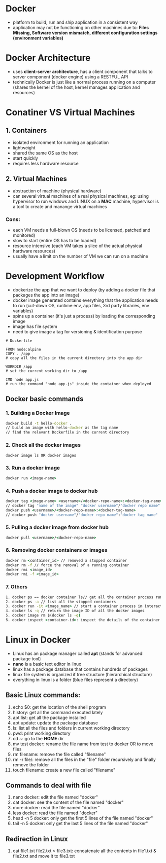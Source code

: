 # **Docker**
- platform to build, run and ship application in a consistent way
- application may not be functioning on other machines due to: **Files Missing, Software version mismatch, different configuration settings (environment variables)**

# **Docker Architecture**
- uses **client-server architecture**, has a client component that talks to server component (docker engine) using a RESTFUL API
- technically Docker is just like a normal process running on a computer (shares the kernel of the host, kernel manages application and resources)

# **Conatiner VS Virtual Machines**
## **1. Containers**
- isolated environment for running an application
- lightweight
- shared the same OS as the host
- start quickly
- requires less hardware resource
## **2. Virtual Machines**
- abstraction of machine (physical hardware)
- can several virtual machines of a real physical machines, eg: using hypervisor to run windows and LINUX on a **MAC** machine, hypervisor is a tool to create and manange virtual machines
### **Cons:**
- each VM needs a full-blown OS (needs to be licensed, patched and monitored)
- slow to start (entire OS has to be loaded)
- resource intensive (each VM takes a slice of the actual physical hardware resources)
- usually have a limit on the number of VM we can run on a machine

# **Development Workflow**
- dockerize the app that we want to deploy (by adding a docker file that packages the app into an image)
- docker image generated contains everything that the application needs to run (cut-down OS, runtime env, app files, 3rd party libraries, env variables)
- spins up a container (it's just a process) by loading the corresponding image
- image has file system
- need to give image a tag for versioning & identification purpose
```docker
# Dockerfile

FROM node:alpine
COPY . /app
# copy all the files in the current directory into the app dir

WORKDIR /app
# set the current working dir to /app

CMD node app.js
# run the command "node app.js" inside the container when deployed
```
## **Docker basic commands**
### **1. Building a Docker Image**
```cmd
docker build -t hello-docker .
// build an image with hello-docker as the tag name
// find the relevant Dockerfile in the current directory
```
### **2. Check all the docker images**
```cmd
docker image ls OR docker images
```
### **3. Run a docker image**
```cmd
docker run <image-name>
```
### **4. Push a docker image to docker hub**
```cmd
docker tag <image-name> <username>/<docker-repo-name>:<docker-tag-name>
// docker tag "name of the image" "docker username"/"docker repo name":"docker tag name"
docker push <username>/<docker-repo-name>:<docker-tag-name>
// docker push "docker username"/"docker repo name":"docker tag name"
```
### **5. Pulling a docker image from docker hub**
```cmd
docker pull <username>/<docker-repo-name>
```
### **6. Removing docker containers or images**
```cmd
docker rm <container_id> // removed a stopped container
docker rm -f // force the removal of a running container
docker rmi <image_id>
docker rmi -f <image_id>
```
### **7. Others**
```cmd
1. docker ps == docker container ls// get all the container process running in docker
2. docker ps -a // list all the stopped containers
3. docker run -it <image_name> // start a container process in interactive mode
4. docker ls -q // return the image ID of all the docker images
5. docker image rm $(docker ls -q)
6. docker inspect <container-id>: inspect the details of the container
```

# **Linux in Docker**
- Linux has an package manager called **apt** (stands for advanced package tool)
- **nano** is a basic text editor in linux
- linux has a package database that contains hundreds of packages
- linux file system is organized if tree structure (hierarchical structure)
- everything in linux is a folder (blue files represent a directory)
## **Basic Linux commands:**
1. echo $0: get the location of the shell program
2. history: get all the command executed lately
3. apt list: get all the package installed
4. apt update: update the package database
5. ls: list all the files and folders in current working directory
6. pwd: print working directory
7. cd ~: go to the **HOME** dir
8. mv test docker: rename the file name from test to docker OR to move files
9. rm filename: remove the file called "filename"
10. rm -r file/: remove all the files in the "file" folder recursively and finally remove the folder
11. touch filename: create a new file called "filename"
## **Commands to deal with file**
1. nano docker: edit the file named "docker"
2. cat docker: see the content of the file named "docker"
3. more docker: read the file named "docker"
4. less docker: read the file named "docker"
5. head -n 5 docker: only get the first 5 lines of the file named "docker"
6. tail -n 5 docker: only get the last 5 lines of the file named "docker"
## **Redirection in Linux**
1. cat file1.txt file2.txt > file3.txt: concatenate all the contents in file1.txt & file2.txt and move it to file3.txt
